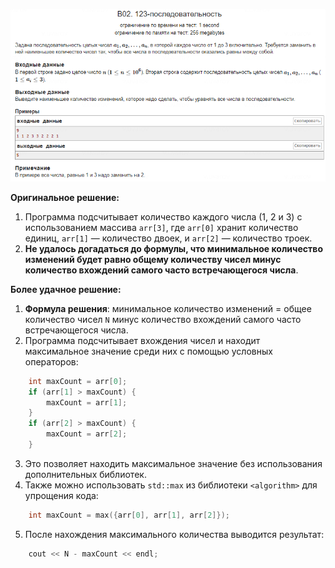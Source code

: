![alt text](image.png)

**Оригинальное решение:**

1. Программа подсчитывает количество каждого числа (1, 2 и 3) с использованием массива `arr[3]`, где `arr[0]` хранит количество единиц, `arr[1]` — количество двоек, и `arr[2]` — количество троек.
2. **Не удалось догадаться до формулы, что минимальное количество изменений будет равно общему количеству чисел минус количество вхождений самого часто встречающегося числа**.

**Более удачное решение:**

1. **Формула решения**: минимальное количество изменений = общее количество чисел `N` минус количество вхождений самого часто встречающегося числа.
2. Программа подсчитывает вхождения чисел и находит максимальное значение среди них с помощью условных операторов:
```cpp
    int maxCount = arr[0];  
    if (arr[1] > maxCount) {  
        maxCount = arr[1];  
    }  
    if (arr[2] > maxCount) {  
        maxCount = arr[2];  
    }  
```
3. Это позволяет находить максимальное значение без использования дополнительных библиотек.
4. Также можно использовать `std::max` из библиотеки `<algorithm>` для упрощения кода:
```cpp
    int maxCount = max({arr[0], arr[1], arr[2]});
```
5. После нахождения максимального количества выводится результат:

```cpp
    cout << N - maxCount << endl;
```